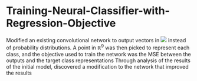 # Training-Neural-Classifier-with-Regression-Objective
Modified an existing convolutional network to output vectors in <img src="https://render.githubusercontent.com/render/math?R^9"> instead of probability distributions. A point in $\mathbb{R}^9$ was then picked to represent each class, and the objective used to train the network was the MSE between the outputs and the target class representations
Through analysis of the results of the initial model, discovered a modification to the network that improved the results
